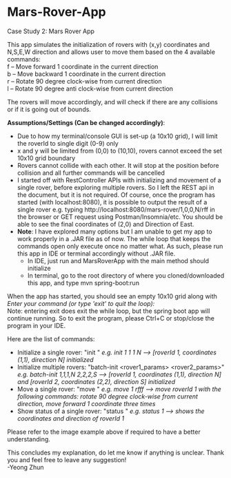 # Mars-Rover-App

Case Study 2: Mars Rover App

This app simulates the initialization of rovers with (x,y) coordinates and N,S,E,W direction and allows user to move them based on the 4 available commands:  
f – Move forward 1 coordinate in the current direction  
b – Move backward 1 coordinate in the current direction  
r – Rotate 90 degree clock-wise from current direction  
l – Rotate 90 degree anti clock-wise from current direction  

The rovers will move accordingly, and will check if there are any collisions or if it is going out of bounds.  

**Assumptions/Settings (Can be changed accordingly)**:
- Due to how my terminal/console GUI is set-up (a 10x10 grid), I will limit the roverId to single digit (0-9) only
- x and y will be limited from (0,0) to (10,10), rovers cannot exceed the set 10x10 grid boundary
- Rovers cannot collide with each other. It will stop at the position before collision and all further commands will be cancelled
- I started off with RestController APIs with initializing and movement of a single rover, before exploring multiple rovers. So I left the REST api in the document, but it is not required. Of course, once the program has started (with localhost:8080), it is possible to output the result of a single rover e.g. typing http://localhost:8080/mars-rover/1,0,0,N/rff in the browser or GET request using Postman/Insomnia/etc. You should be able to see the final coordinates of (2,0) and Direction of East.
- **Note**: I have explored many options but I am unable to get my app to work properly in a .JAR file as of now. The while loop that keeps the commands open only execute once no matter what. As such, please run this app in IDE or terminal accordingly without .JAR file.
  - In IDE, just run and MarsRoverApp with the main method should initialize
  - In terminal, go to the root directory of where you cloned/downloaded this app, and type mvn spring-boot:run

When the app has started, you should see an empty 10x10 grid along with *Enter your command (or type 'exit' to quit the loop):*  
Note: entering exit does exit the while loop, but the spring boot app will continue running. So to exit the program, please Ctrl+C or stop/close the program in your IDE.

Here are the list of commands:
- Initialize a single rover: "init <roverId> <x> <y> <direction>" *e.g. init 1 1 1 N --> [roverId 1, coordinates (1,1), direction N] initialized*
- Initialize multiple rovers: "batch-init <rover1_params> <rover2_params>" *e.g. batch-init 1,1,1,N 2,2,2,S --> [roverId 1, coordinates (1,1), direction N] and [roverId 2, coordinates (2,2), direction S] initialized*
- Move a single rover: "move <roverId> <commands>" *e.g. move 1 rfff --> move roverId 1 with the following commands: rotate 90 degree clock-wise from current direction, move forward 1 coordinate three times*
- Show status of a single rover: "status <roverId>" *e.g. status 1 --> shows the coordinates and direction of roverId 1*

Please refer to the image example above if required to have a better understanding.

This concludes my explanation, do let me know if anything is unclear. Thank you and feel free to leave any suggestion!  
-Yeong Zhun
